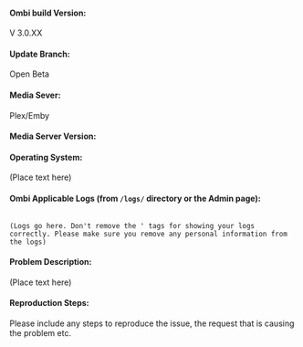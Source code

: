 <!--- 

!! Please use the Support / bug report template, otherwise we will close the Github issue !!

Version 2.X is not supported anymore. Please don't open a issue for the 2.x version.
See https://github.com/tidusjar/Ombi/issues/1455 for more information.

(Pleas submit a feature request over here: http://feathub.com/tidusjar/Ombi) 


--->

#### Ombi build Version:

V 3.0.XX

#### Update Branch:

Open Beta

#### Media Sever:

Plex/Emby

#### Media Server Version:

<!-- If appropriate --->

#### Operating System:

(Place text here)


#### Ombi Applicable Logs (from `/logs/` directory or the Admin page):

```

(Logs go here. Don't remove the ' tags for showing your logs correctly. Please make sure you remove any personal information from the logs)

```

#### Problem Description:

(Place text here)

#### Reproduction Steps:

Please include any steps to reproduce the issue, the request that is causing the problem etc.
